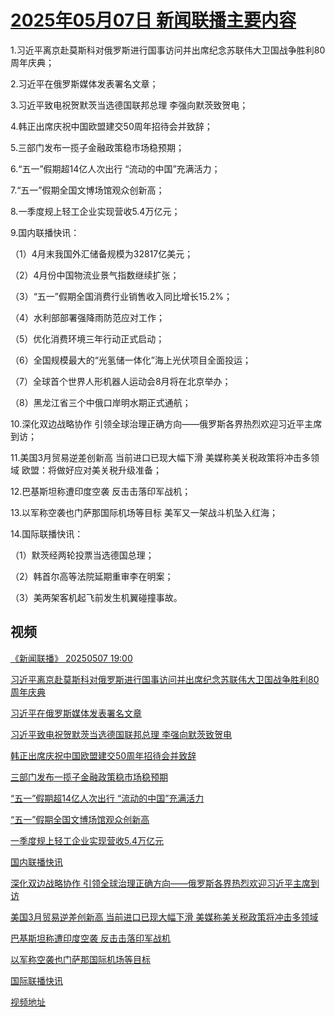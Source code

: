 # [2025年05月07日 新闻联播主要内容](https://tv.cctv.com/lm/xwlb/day/20250507.shtml)

1.习近平离京赴莫斯科对俄罗斯进行国事访问并出席纪念苏联伟大卫国战争胜利80周年庆典；

2.习近平在俄罗斯媒体发表署名文章；

3.习近平致电祝贺默茨当选德国联邦总理 李强向默茨致贺电；

4.韩正出席庆祝中国欧盟建交50周年招待会并致辞；

5.三部门发布一揽子金融政策稳市场稳预期；

6.“五一”假期超14亿人次出行 “流动的中国”充满活力；

7.“五一”假期全国文博场馆观众创新高；

8.一季度规上轻工企业实现营收5.4万亿元；

9.国内联播快讯：

（1）4月末我国外汇储备规模为32817亿美元；

（2）4月份中国物流业景气指数继续扩张；

（3）“五一”假期全国消费行业销售收入同比增长15.2%；

（4）水利部部署强降雨防范应对工作；

（5）优化消费环境三年行动正式启动；

（6）全国规模最大的“光氢储一体化”海上光伏项目全面投运；

（7）全球首个世界人形机器人运动会8月将在北京举办；

（8）黑龙江省三个中俄口岸明水期正式通航；

10.深化双边战略协作 引领全球治理正确方向——俄罗斯各界热烈欢迎习近平主席到访；

11.美国3月贸易逆差创新高 当前进口已现大幅下滑 美媒称美关税政策将冲击多领域 欧盟：将做好应对美关税升级准备；

12.巴基斯坦称遭印度空袭 反击击落印军战机；

13.以军称空袭也门萨那国际机场等目标 美军又一架战斗机坠入红海；

14.国际联播快讯：

（1）默茨经两轮投票当选德国总理；

（2）韩首尔高等法院延期重审李在明案；

（3）美两架客机起飞前发生机翼碰撞事故。

## 视频

[《新闻联播》 20250507 19:00](https://tv.cctv.com/2025/05/07/VIDE4laNvES71Rh4FoyYRgTA250507.shtml)

[习近平离京赴莫斯科对俄罗斯进行国事访问并出席纪念苏联伟大卫国战争胜利80周年庆典](https://tv.cctv.com/2025/05/07/VIDE6DEVUhEgxlaXHmc2HVaY250507.shtml)

[习近平在俄罗斯媒体发表署名文章](https://tv.cctv.com/2025/05/07/VIDEtOEZvpTcumqdRW3yQqy1250507.shtml)

[习近平致电祝贺默茨当选德国联邦总理 李强向默茨致贺电](https://tv.cctv.com/2025/05/07/VIDE9SFyBtdOXB8t9bSwHvpI250507.shtml)

[韩正出席庆祝中国欧盟建交50周年招待会并致辞](https://tv.cctv.com/2025/05/07/VIDEWkU7aaHATKCYwLYA51Fp250507.shtml)

[三部门发布一揽子金融政策稳市场稳预期](https://tv.cctv.com/2025/05/07/VIDEfqeok1v1M4Dhz59YNYF1250507.shtml)

[“五一”假期超14亿人次出行 “流动的中国”充满活力](https://tv.cctv.com/2025/05/07/VIDEEtqitaRCK4vUn9bGsLHu250507.shtml)

[“五一”假期全国文博场馆观众创新高](https://tv.cctv.com/2025/05/07/VIDEBkiTUkSWhJ8DdPSAz0xC250507.shtml)

[一季度规上轻工企业实现营收5.4万亿元](https://tv.cctv.com/2025/05/07/VIDE3ZeE7NWRnGUyPszgfgbz250507.shtml)

[国内联播快讯](https://tv.cctv.com/2025/05/07/VIDE8l87gwUXrAGKHR6r4cTi250507.shtml)

[深化双边战略协作 引领全球治理正确方向——俄罗斯各界热烈欢迎习近平主席到访](https://tv.cctv.com/2025/05/07/VIDEAADgQDMqawErnj2ulYIc250507.shtml)

[美国3月贸易逆差创新高 当前进口已现大幅下滑 美媒称美关税政策将冲击多领域](https://tv.cctv.com/2025/05/07/VIDE4ljXJX17753Nkq5BVVBS250507.shtml)

[巴基斯坦称遭印度空袭 反击击落印军战机](https://tv.cctv.com/2025/05/07/VIDEEwPmNAuqJp3DymPWawR4250507.shtml)

[以军称空袭也门萨那国际机场等目标](https://tv.cctv.com/2025/05/07/VIDEKpipXL6UplhVGHx8oy2L250507.shtml)

[国际联播快讯](https://tv.cctv.com/2025/05/07/VIDEBy1WW7Wey2En36iSQPiK250507.shtml)

[视频地址](https://tv.cctv.com/lm/xwlb/day/20250507.shtml) 

